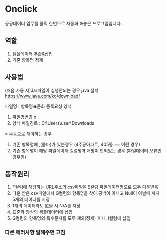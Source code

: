 # Onclick

공공데이터 업무를 클릭 한번으로 자동화 해놓은 프로그램입니다.

## 역할

1. 샘플데이터 추출&삽입
2. 기존 항목명 정제

## 사용법

(처음 사용 시)Jar파일이 실행안되는 경우 java 설치
https://www.java.com/ko/download/

파일명 : 항목명표준화 등록요청 양식
1. 파일명변경 x
2. 양식 파일경로 : C:\Users\user\Downloads

※ 수동으로 해야하는 경우
1. 기존 항목명에 ,(콤마)가 있는경우 (4주공아파트, 405동 ~~ 이런 경우)
2. 기존 항목명이 해당 파일데이터 컬럼명과 매핑이 안되있는 경우 (파일데이터 오류인 경우임)

## 동작원리
1. F컬럼에 해당하는 URL주소의 csv파일을 E컬럼 파일데이터명으로 모두 다운받음
2. 다운 받은 csv파일에서 G컬럼의 항목명을 찾아 공백이 아니고 Null이 아닐때 까지 5개의 데이터를 저장
3. 1개의 데이터라도 없을 시 N/A를 저장
4. 표준화 양식의 샘플데이터에 삽입
5. G컬럼의 항목명의 특수문자를 모두 제외(정제) 후 H, I컬럼에 삽입

### 다른 에러사항 말해주면 고침
